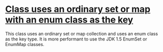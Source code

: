 # [Class uses an ordinary set or map with an enum class as the key](http://fb-contrib.sourceforge.net/bugdescriptions.html#UEC_USE_ENUM_COLLECTIONS)

This class uses an ordinary set or map collection and uses an enum class as the key type.
			It is more performant to use the JDK 1.5 EnumSet or EnumMap classes.